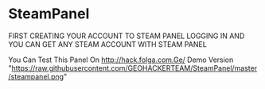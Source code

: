 # SteamPanel
FIRST CREATING YOUR ACCOUNT TO STEAM PANEL LOGGING IN AND YOU CAN GET ANY STEAM ACCOUNT WITH STEAM PANEL


You Can Test This Panel On http://hack.folga.com.Ge/ Demo Version
"https://raw.githubusercontent.com/GEOHACKERTEAM/SteamPanel/master/steampanel.png"
